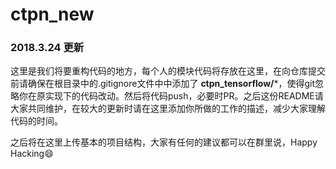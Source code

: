  # ctpn_new

### 2018.3.24 更新

这里是我们将要重构代码的地方，每个人的模块代码将存放在这里，在向仓库提交前请确保在根目录中的.gitignore文件中中添加了 **ctpn_tensorflow/***，使得git忽略你在原实现下的代码改动。然后将代码push，必要时PR。之后这份README请大家共同维护，在较大的更新时请在这里添加你所做的工作的描述，减少大家理解代码的时间。

之后将在这里上传基本的项目结构，大家有任何的建议都可以在群里说，Happy Hacking😄

